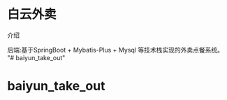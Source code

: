 # 白云外卖

介绍

后端:基于SpringBoot + Mybatis-Plus + Mysql 等技术栈实现的外卖点餐系统。
"# baiyun_take_out" 
# baiyun_take_out
